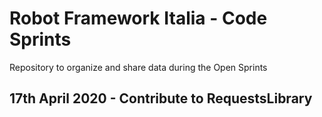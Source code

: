 # Robot Framework Italia - Code Sprints
Repository to organize and share data during the Open Sprints

## 17th April 2020 - Contribute to RequestsLibrary
